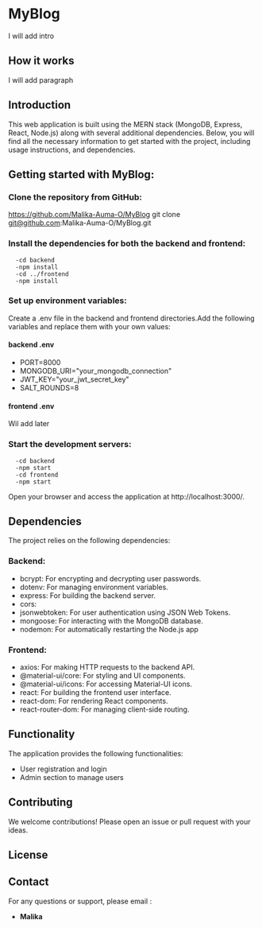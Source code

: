 # MyBlog

I will add intro

## How it works

I will add paragraph

## Introduction

This web application is built using the MERN stack (MongoDB, Express, React, Node.js) along with several additional dependencies. Below, you will find all the necessary information to get started with the project, including usage instructions, and dependencies.

## Getting started with MyBlog:

### Clone the repository from GitHub:

https://github.com/Malika-Auma-O/MyBlog
git clone git@github.com:Malika-Auma-O/MyBlog.git

### Install the dependencies for both the backend and frontend:

      -cd backend
      -npm install
      -cd ../frontend
      -npm install

### Set up environment variables:

Create a .env file in the backend and frontend directories.Add the following variables and replace them with your own values:

#### backend .env

- PORT=8000
- MONGODB_URI="your_mongodb_connection"
- JWT_KEY="your_jwt_secret_key"
- SALT_ROUNDS=8

#### frontend .env

Wil add later

### Start the development servers:

      -cd backend
      -npm start
      -cd frontend
      -npm start

Open your browser and access the application at http://localhost:3000/.

## Dependencies

The project relies on the following dependencies:

### Backend:

- bcrypt: For encrypting and decrypting user passwords.
- dotenv: For managing environment variables.
- express: For building the backend server.
- cors:
- jsonwebtoken: For user authentication using JSON Web Tokens.
- mongoose: For interacting with the MongoDB database.
- nodemon: For automatically restarting the Node.js app

### Frontend:

- axios: For making HTTP requests to the backend API.
- @material-ui/core: For styling and UI components.
- @material-ui/icons: For accessing Material-UI icons.
- react: For building the frontend user interface.
- react-dom: For rendering React components.
- react-router-dom: For managing client-side routing.

## Functionality

The application provides the following functionalities:

- User registration and login
- Admin section to manage users

## Contributing

We welcome contributions! Please open an issue or pull request with your ideas.

## License

## Contact

For any questions or support, please email :
-   **Malika**
